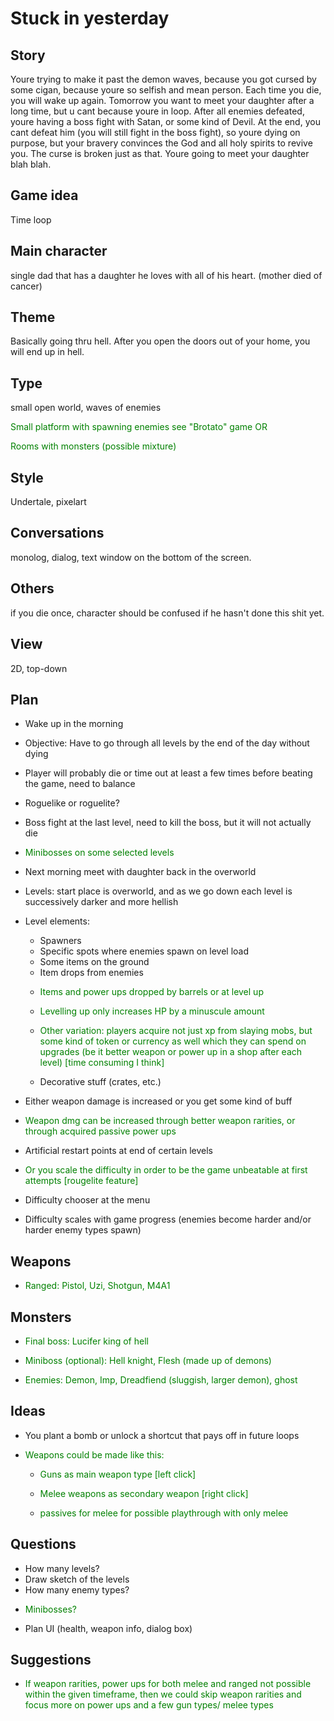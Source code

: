 # Stuck in yesterday

## Story
Youre trying to make it past the demon waves, because you got cursed by some cigan, because youre so selfish and mean person. Each time you die, you will wake up again. Tomorrow you want to meet your daughter after a long time, but u cant because youre in loop. After all enemies defeated, youre having a boss fight with Satan, or some kind of Devil. At the end, you cant defeat him (you will still fight in the boss fight), so youre dying on purpose, but your bravery convinces the God and all holy spirits to revive you. The curse is broken just as that. Youre going to meet your daughter blah blah.

## Game idea
Time loop

## Main character
single dad that has a daughter he loves with all of his heart. (mother died of cancer)

## Theme
Basically going thru hell. After you open the doors out of your home, you will end up in hell.

## Type
small open world, waves of enemies
<p style="color: green">Small platform with spawning enemies see "Brotato" game OR</p>
<p style="color: green">Rooms with monsters (possible mixture)</p>

## Style
Undertale, pixelart

## Conversations
monolog, dialog, text window on the bottom of the screen.

## Others
if you die once, character should be confused if he hasn't done this shit yet.

## View
2D, top-down


## Plan
- Wake up in the morning
- Objective: Have to go through all levels by the end of the day without dying
- Player will probably die or time out at least a few times before beating the game, need to balance
- Roguelike or roguelite?
- Boss fight at the last level, need to kill the boss, but it will not actually die
- <p style="color: green">Minibosses on some selected levels</p>
- Next morning meet with daughter back in the overworld
- Levels: start place is overworld, and as we go down each level is successively darker and more hellish
- Level elements:
  - Spawners
  - Specific spots where enemies spawn on level load
  - Some items on the ground
  - Item drops from enemies
  - <p style="color: green">Items and power ups dropped by barrels or at level up</p>
  - <p style="color: green">Levelling up only increases HP by a minuscule amount</p>
  - <p style="color: green">Other variation: players acquire not just xp from slaying mobs, but some kind of token or currency as well which they can spend on upgrades (be it better weapon or power up in a shop after each level) [time consuming I think]</p>
  - Decorative stuff (crates, etc.)


- Either weapon damage is increased or you get some kind of buff
- <p style="color: green">Weapon dmg can be increased through better weapon rarities, or through acquired passive power ups</p>
- Artificial restart points at end of certain levels
- <p style="color: green">Or you scale the difficulty in order to be the game unbeatable at first attempts [rougelite feature]</p>
- Difficulty chooser at the menu
- Difficulty scales with game progress (enemies become harder and/or harder enemy types spawn)

## Weapons
- <p style="color: green">Ranged: Pistol, Uzi, Shotgun, M4A1</p>

## Monsters
- <p style="color: green">Final boss: Lucifer king of hell</p>
- <p style="color: green">Miniboss (optional): Hell knight, Flesh (made up of demons) </p>
- <p style="color: green">Enemies: Demon, Imp, Dreadfiend (sluggish, larger demon), ghost</p>

## Ideas
- You plant a bomb or unlock a shortcut that pays off in future loops
- <p style="color: green">Weapons could be made like this: </p>

  - <p style="color: green">Guns as main weapon type [left click]</p>
  - <p style="color: green">Melee weapons as secondary weapon [right click]</p>
  - <p style="color: green">passives for melee for possible playthrough with only melee</p>

## Questions
- How many levels?
- Draw sketch of the levels
- How many enemy types?
- <p style="color: green">Minibosses?</p>
- Plan UI (health, weapon info, dialog box)

## Suggestions
- <p style="color: green">If weapon rarities, power ups for both melee and ranged not possible within the given timeframe, then we could skip weapon rarities and focus more on power ups and a few gun types/ melee types</p>